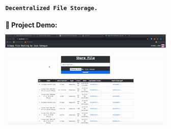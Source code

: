 ## ``` Decentralized File Storage. ```


## 🔧 Project Demo:
![Project Demo](https://github.com/jsahagun91/fileHostingDapp/blob/main/dappFileHosting.gif?raw=true)